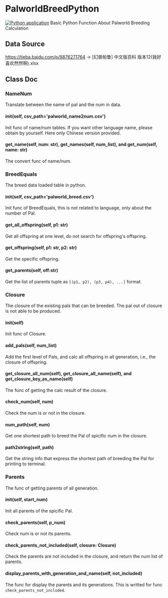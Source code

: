 # PalworldBreedPython
[![Python application](https://github.com/liuxunchenglxc/PalworldBreedPython/actions/workflows/python-app.yml/badge.svg)](https://github.com/liuxunchenglxc/PalworldBreedPython/actions/workflows/python-app.yml)
Basic Python Function About Palworld Breeding Calculation

## Data Source
https://tieba.baidu.com/p/8876271764 -> [幻兽帕鲁] 中文版百科 版本12(我好喜欢然然啊).xlsx

## Class Doc

### NameNum
Translate between the name of pal and the num in data.
#### __init__(self, csv_path='palworld_name2num.csv')
Init func of name/num tables. If you want other language name, please obtain by yourself. Here only Chinese version provided.
#### get_name(self, num: str), get_names(self, num_list), and get_num(self, name: str)
The convert func of name/num.

### BreedEquals
The breed data loaded table in python.
#### __init__(self, csv_path='palworld_breed.csv')
Init func of BreedEquals, this is not related to language, only about the number of Pal.
#### get_all_offspring(self, p1: str)
Get all offspring at one level, do not search for offspring's offspring.
#### get_offspring(self, p1: str, p2: str)
Get the specific offspring.
#### get_parents(self, off:str)
Get the list of parents tuple as `[(p1, p2), (p3, p4), ...]` format.

### Closure
The closure of the existing pals that can be breeded. The pal out of closure is not able to be produced.
#### __init__(self)
Init func of Closure.
#### add_pals(self, num_list)
Add the first level of Pals, and calc all offspring in all generation, i.e., the closure of offspring.
#### get_closure_all_num(self), get_closure_all_name(self), and get_closure_key_as_name(self)
The func of getting the calc result of the closure.
#### check_num(self, num)
Check the num is or not in the closure.
#### num_path(self, num)
Get one shortest path to breed the Pal of spicific num in the closure.
#### path2string(self, path)
Get the string info that express the shortest path of breeding the Pal for printing to terminal.

### Parents
The func of getting parents of all generation.
#### __init__(self, start_num)
Init all parents of the spicific Pal.
#### check_parents(self, p_num)
Check num is or not its parents.
#### check_parents_not_included(self, closure: Closure)
Check the parents are not included in the closure, and return the num list of parents.
#### display_parents_with_generation_and_name(self, not_included)
The func for display the parents and its generations. This is writted for func `check_parents_not_included`.
